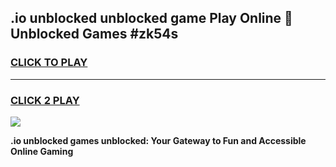 
## .io unblocked unblocked game Play Online 👋 Unblocked Games #zk54s
<h3>
<a href="https://premium.freeplayer.one?title=.io_unblocked&ref=21F">CLICK TO PLAY</a></h3>
<hr>

<h3>
<a href="https://premium.freeplayer.one?title=.io_unblocked&ref=21F">CLICK 2 PLAY</a>
  
</h3>

<a href="https://premium.freeplayer.one?title=.io_unblocked&ref=21F/"><img src="https://clearcache.store/games.png"></a>


**.io unblocked games unblocked: Your Gateway to Fun and Accessible Online Gaming**
